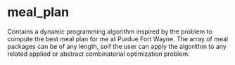 # meal_plan
Contains a dynamic programming algorithm inspired by the problem to compute the best meal plan for me at Purdue Fort Wayne. The array of meal packages can be of any length, soif the user can apply the algorithm to any related applied or abstract combinatorial optimization problem.
